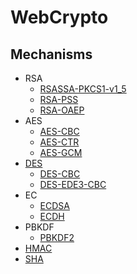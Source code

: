 # WebCrypto

## Mechanisms

- RSA
  - [RSASSA-PKCS1-v1_5](RSA_SSA.md)
  - [RSA-PSS](RSA_PSS.md)
  - [RSA-OAEP](RSA_OAEP.md)
- AES
  - [AES-CBC](AES_CBC.md)
  - [AES-CTR](AES_CTR.md)
  - [AES-GCM](AES_GCM.md)
- [DES](DES.md)
  - [DES-CBC](DES-CBC.md)
  - [DES-EDE3-CBC](DES-EDE3-CBC.md)
- EC
  - [ECDSA](ECDSA.md)
  - [ECDH](ECDH.md)
- PBKDF
  - [PBKDF2](PBKDF2.md)
- [HMAC](HMAC.md)
- [SHA](SHA.md)